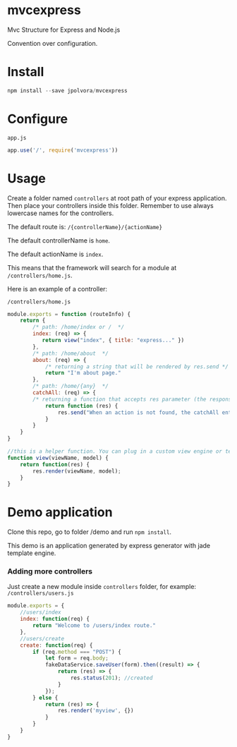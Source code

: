 # mvcexpress
Mvc Structure for Express and Node.js

Convention over configuration.

# Install
```js
npm install --save jpolvora/mvcexpress
```

# Configure
`app.js`
```js
app.use('/', require('mvcexpress'))
```

# Usage
Create a folder named `controllers` at root path of your express application. Then place your controllers inside this folder. Remember to use always lowercase names for the controllers.

The default route is: `/{controllerName}/{actionName}`

The default controllerName is `home`.

The default actionName is `index`.

This means that the framework will search for a module at `/controllers/home.js`.

Here is an example of a controller:

`/controllers/home.js`

```js
module.exports = function (routeInfo) {
    return {
        /* path: /home/index or /  */
        index: (req) => {
           return view("index", { title: "express..." })
        },
        /* path: /home/about  */
        about: (req) => {
            /* returning a string that will be rendered by res.send */
            return "I'm about page."
        },
        /* path: /home/{any}  */
        catchAll: (req) => {
        /* returning a function that accepts res parameter (the response object from express) */
            return function (res) {
                res.send("When an action is not found, the catchAll enters in action.");
            }
        }
    }
}

//this is a helper function. You can plug in a custom view engine or template processor.
function view(viewName, model) {
    return function(res) {
        res.render(viewName, model);
    }
}
```

# Demo application
Clone this repo, go to folder /demo and run `npm install`.

This demo is an application generated by express generator with jade template engine.

### Adding more controllers

Just create a new module inside `controllers` folder, for example: 
`/controllers/users.js`
```js
module.exports = {
    //users/index
    index: function(req) {
        return "Welcome to /users/index route."
    },
    //users/create
    create: function(req) {
        if (req.method === "POST") {
            let form = req.body;
            fakeDataService.saveUser(form).then((result) => {
                return (res) => {
                    res.status(201); //created
                }
            });
        } else {
            return (res) => {
                res.render('myview', {})
            }
        }
    }
}
```
